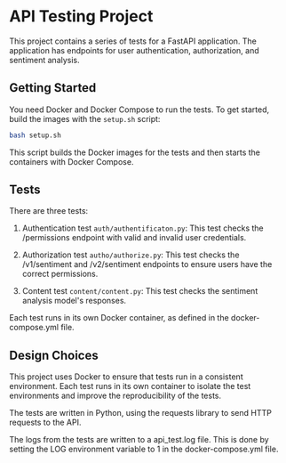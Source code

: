 # API Testing Project

This project contains a series of tests for a FastAPI application. The application has endpoints for user authentication, authorization, and sentiment analysis.

## Getting Started

You need Docker and Docker Compose to run the tests. To get started, build the images with the `setup.sh` script:

```bash
bash setup.sh
```

This script builds the Docker images for the tests and then starts the containers with Docker Compose.

## Tests

There are three tests:

1. Authentication test `auth/authentificaton.py`: This test checks the /permissions endpoint with valid and invalid user credentials.

2. Authorization test `autho/authorize.py`: This test checks the /v1/sentiment and /v2/sentiment endpoints to ensure users have the correct permissions.

3. Content test `content/content.py`: This test checks the sentiment analysis model's responses.

Each test runs in its own Docker container, as defined in the docker-compose.yml file.

## Design Choices

This project uses Docker to ensure that tests run in a consistent environment. Each test runs in its own container to isolate the test environments and improve the reproducibility of the tests.

The tests are written in Python, using the requests library to send HTTP requests to the API.

The logs from the tests are written to a api_test.log file. This is done by setting the LOG environment variable to 1 in the docker-compose.yml file.

